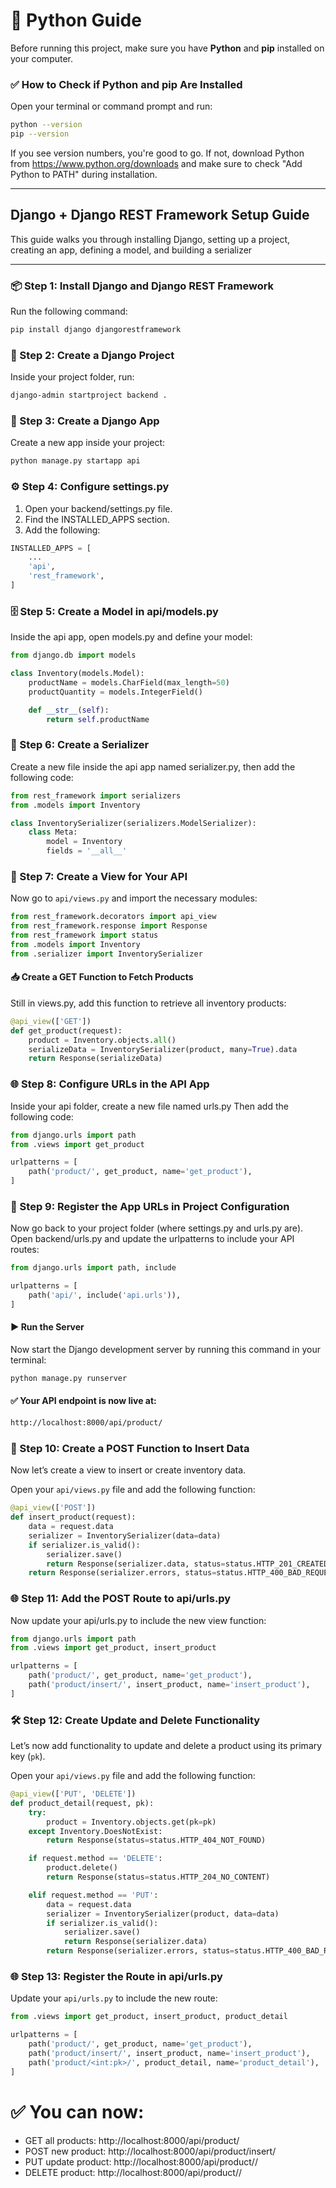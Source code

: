 # 🐍 Python Guide

Before running this project, make sure you have **Python** and **pip** installed on your computer.


### ✅ How to Check if Python and pip Are Installed

Open your terminal or command prompt and run:

```bash
python --version
pip --version
```

If you see version numbers, you're good to go.
If not, download Python from https://www.python.org/downloads and make sure to check "Add Python to PATH" during installation.

---
## Django + Django REST Framework Setup Guide

This guide walks you through installing Django, setting up a project, creating an app, defining a model, and building a serializer

---

### 📦 Step 1: Install Django and Django REST Framework

Run the following command:

```bash
pip install django djangorestframework
```

### 🚀 Step 2: Create a Django Project

Inside your project folder, run:

```bash
django-admin startproject backend .
```
### 🧩 Step 3: Create a Django App

Create a new app inside your project:

```bash
python manage.py startapp api
```

### ⚙️ Step 4: Configure settings.py

1. Open your backend/settings.py file.
2. Find the INSTALLED_APPS section.
3. Add the following:

```python
INSTALLED_APPS = [
    ...
    'api',
    'rest_framework',
]
```

### 🗄️ Step 5: Create a Model in api/models.py

Inside the api app, open models.py and define your model:

```python
from django.db import models

class Inventory(models.Model):
    productName = models.CharField(max_length=50)
    productQuantity = models.IntegerField()

    def __str__(self):
        return self.productName
```


### 🧰 Step 6: Create a Serializer

Create a new file inside the api app named serializer.py, then add the following code:

```python
from rest_framework import serializers
from .models import Inventory

class InventorySerializer(serializers.ModelSerializer):
    class Meta:
        model = Inventory
        fields = '__all__'
```

### 🧾 Step 7: Create a View for Your API

Now go to `api/views.py` and import the necessary modules:

```python
from rest_framework.decorators import api_view
from rest_framework.response import Response
from rest_framework import status
from .models import Inventory
from .serializer import InventorySerializer
```

#### 📥 Create a GET Function to Fetch Products

Still in views.py, add this function to retrieve all inventory products:

```python
@api_view(['GET'])
def get_product(request):
    product = Inventory.objects.all()
    serializeData = InventorySerializer(product, many=True).data
    return Response(serializeData)
```

### 🌐 Step 8: Configure URLs in the API App

Inside your api folder, create a new file named urls.py
Then add the following code:

```python
from django.urls import path
from .views import get_product

urlpatterns = [
    path('product/', get_product, name='get_product'),
]
```

### 🧩 Step 9: Register the App URLs in Project Configuration

Now go back to your project folder (where settings.py and urls.py are).
Open backend/urls.py and update the urlpatterns to include your API routes:

```python
from django.urls import path, include

urlpatterns = [
    path('api/', include('api.urls')),
]
```

#### ▶️ Run the Server

Now start the Django development server by running this command in your terminal:

```bash
python manage.py runserver
```

#### ✅ Your API endpoint is now live at:

```bash
http://localhost:8000/api/product/
```

### 📝 Step 10: Create a POST Function to Insert Data

Now let’s create a view to insert or create inventory data.

Open your `api/views.py` file and add the following function:

```python
@api_view(['POST'])
def insert_product(request):
    data = request.data
    serializer = InventorySerializer(data=data)
    if serializer.is_valid():
        serializer.save()
        return Response(serializer.data, status=status.HTTP_201_CREATED)
    return Response(serializer.errors, status=status.HTTP_400_BAD_REQUEST)
```

### 🌐 Step 11: Add the POST Route to api/urls.py

Now update your api/urls.py to include the new view function:

```python
from django.urls import path
from .views import get_product, insert_product

urlpatterns = [
    path('product/', get_product, name='get_product'),
    path('product/insert/', insert_product, name='insert_product'),
]
```
### 🛠️ Step 12: Create Update and Delete Functionality

Let’s now add functionality to update and delete a product using its primary key (`pk`).

Open your `api/views.py` file and add the following function:

```python
@api_view(['PUT', 'DELETE'])
def product_detail(request, pk):
    try:
        product = Inventory.objects.get(pk=pk)
    except Inventory.DoesNotExist:
        return Response(status=status.HTTP_404_NOT_FOUND)

    if request.method == 'DELETE':
        product.delete()
        return Response(status=status.HTTP_204_NO_CONTENT)

    elif request.method == 'PUT':
        data = request.data
        serializer = InventorySerializer(product, data=data)
        if serializer.is_valid():
            serializer.save()
            return Response(serializer.data)
        return Response(serializer.errors, status=status.HTTP_400_BAD_REQUEST)
```

### 🌐 Step 13: Register the Route in api/urls.py

Update your `api/urls.py` to include the new route:

```python
from .views import get_product, insert_product, product_detail

urlpatterns = [
    path('product/', get_product, name='get_product'),
    path('product/insert/', insert_product, name='insert_product'),
    path('product/<int:pk>/', product_detail, name='product_detail'),
]
```

# ✅ You can now:

- GET all products: http://localhost:8000/api/product/
- POST new product: http://localhost:8000/api/product/insert/
- PUT update product: http://localhost:8000/api/product/<id>/
- DELETE product: http://localhost:8000/api/product/<id>/






